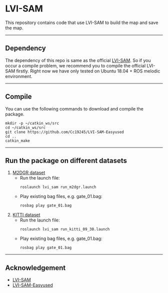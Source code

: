 # LVI-SAM

This repository contains code that use LVI-SAM to build the map and save the map.




---

## Dependency
The dependency of this repo is same as the official [LVI-SAM](https://github.com/TixiaoShan/LVI-SAM). So if you occur a compile problem, we recommend you to compile the official LVI-SAM firstly. Right now we have only tested on Ubuntu 18.04 + ROS melodic environment.

---

## Compile

You can use the following commands to download and compile the package.

```shell
mkdir -p ~/catkin_ws/src
cd ~/catkin_ws/src
git clone https://github.com/Cc19245/LVI-SAM-Easyused
cd ..
catkin_make
```

---

## Run the package on different datasets
1. [M2DGR dataset](https://github.com/SJTU-ViSYS/M2DGR)
   - Run the launch file:
     ```
     roslaunch lvi_sam run_m2dgr.launch
     ```
   - Play existing bag files, e.g. gate_01.bag:
     ```
     rosbag play gate_01.bag 
     ```
2. [KITTI dataset](https://github.com/SJTU-ViSYS/M2DGR)
   - Run the launch file:
     ```
     roslaunch lvi_sam run_kitti_09_30.launch
     ```
   - Play existing bag files, e.g. gate_01.bag:
     ```
     rosbag play gate_01.bag 
     ```

---

## Acknowledgement
  - [LVI-SAM](https://github.com/TixiaoShan/LVI-SAM)
  - [LVI-SAM-Easyused](https://github.com/Cc19245/LVI-SAM-Easyused)
